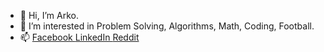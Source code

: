 - 👋 Hi, I’m Arko.
- 👀 I’m interested in Problem Solving, Algorithms, Math, Coding, Football.
- 📫 <a href="https://www.facebook.com/arko.chowdhury.121?mibextid=ZbWKwL"> Facebook </a> <a href="https://www.linkedin.com/in/arko-chowdhury-27231224a"> LinkedIn </a> <a href="https://www.reddit.com/u/Arko_07?utm_medium=android_app&utm_source=share"> Reddit </a>

<!---
Arko07-quanta/Arko07-quanta is a ✨ special ✨ repository because its `README.md` (this file) appears on your GitHub profile.
You can click the Preview link to take a look at your changes.
--->
